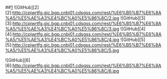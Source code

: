 ##[1](http://cpjwrtfg.gic.bgp.cnbj01.cdsgss.com/rest/%E6%B5%B7%E6%8A%A5/%E5%AE%A3%E4%BC%A0%E5%86%8C/1.jpg)
![GitHub][2]
[2]:http://cpjwrtfg.gic.bgp.cnbj01.cdsgss.com/rest/%E6%B5%B7%E6%8A%A5/%E5%AE%A3%E4%BC%A0%E5%86%8C/2.jpg
![GitHub][3]
[3]:http://cpjwrtfg.gic.bgp.cnbj01.cdsgss.com/rest/%E6%B5%B7%E6%8A%A5/%E5%AE%A3%E4%BC%A0%E5%86%8C/3.jpg
![GitHub][4]
[4]:http://cpjwrtfg.gic.bgp.cnbj01.cdsgss.com/rest/%E6%B5%B7%E6%8A%A5/%E5%AE%A3%E4%BC%A0%E5%86%8C/4.jpg
![GitHub][5]
[5]:http://cpjwrtfg.gic.bgp.cnbj01.cdsgss.com/rest/%E6%B5%B7%E6%8A%A5/%E5%AE%A3%E4%BC%A0%E5%86%8C/5.jpg

![GitHub][6]
[6]:http://cpjwrtfg.gic.bgp.cnbj01.cdsgss.com/rest/%E6%B5%B7%E6%8A%A5/%E5%AE%A3%E4%BC%A0%E5%86%8C/6.jpg
